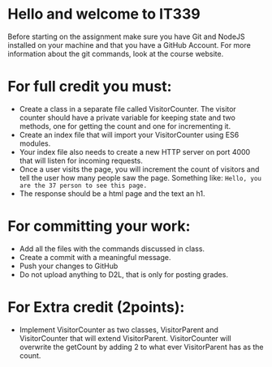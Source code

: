 # Hello and welcome to IT339

Before starting on the assignment make sure you have Git and NodeJS installed
on your machine and that you have a GitHub Account.
For more information about the git commands, look at the course website.

# For full credit you must:
- Create a class in a separate file called VisitorCounter. The visitor counter should have a private variable for keeping state and two methods, one for getting the count and one for incrementing it.
- Create an index file that will import your VisitorCounter using ES6 modules.
- Your index file also needs to create a new HTTP server on port 4000 that will listen for incoming requests.
- Once a user visits the page, you will increment the count of visitors and tell the user how many people saw the page. Something like: `Hello, you are the 37 person to see this page.`
- The response should be a html page and the text an h1. 

# For committing your work:

- Add all the files with the commands discussed in class.
- Create a commit with a meaningful message.
- Push your changes to GitHub
- Do not upload anything to D2L, that is only for posting grades.

# For Extra credit (2points):
- Implement VisitorCounter as two classes, VisitorParent and VisitorCounter that will extend VisitorParent. VisitorCounter will overwrite the getCount by adding 2 to what ever VisitorParent has as the count.
